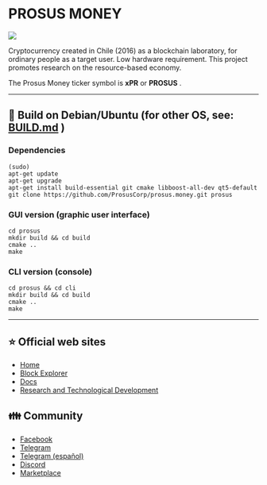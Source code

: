 
# PROSUS MONEY

<img src="https://prosusmoney.cl/wp-content/uploads/2021/10/prosus-criptomoneda-chilena.png">

Cryptocurrency created in Chile (2016) as a blockchain laboratory, for ordinary people as a target user. Low hardware requirement. This project promotes research on the resource-based economy.

The Prosus Money ticker symbol is **xPR** or **PROSUS** .

----

## 💾 Build on Debian/Ubuntu (for other OS, see: [BUILD.md](BUILD.md) )


### Dependencies
```
(sudo)
apt-get update
apt-get upgrade
apt-get install build-essential git cmake libboost-all-dev qt5-default
git clone https://github.com/ProsusCorp/prosus.money.git prosus
```

### GUI version (graphic user interface)
```
cd prosus
mkdir build && cd build
cmake ..
make
```

### CLI version (console)
```
cd prosus && cd cli
mkdir build && cd build
cmake ..
make
```


----
## :star: Official web sites
* [Home](https://prosusmoney.cl)
* [Block Explorer](http://explorer.prosus.money)
* [Docs](http://wiki.prosus.money)
* [Research and Technological Development](http://prosuscorp.com)

## :family: Community
* [Facebook](https://www.facebook.com/groups/prosusmoney)
* [Telegram](https://t.me/prosus)
* [Telegram (español)](https://t.me/prosusmoney)
* [Discord](https://discord.com/channels/748936986328301638/748981559599824998)
* [Marketplace](https://prosus.dinova.cl)
